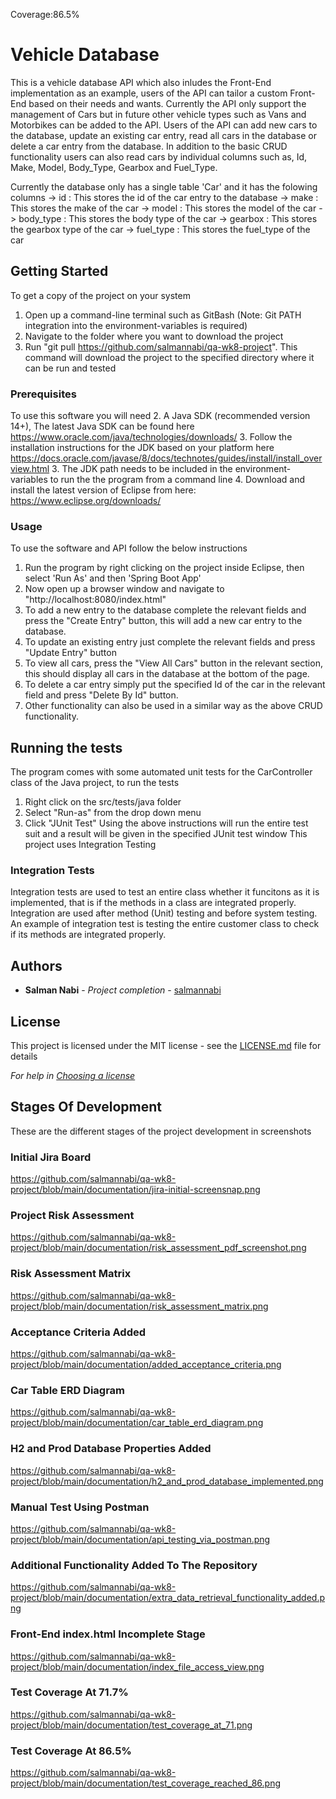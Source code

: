 Coverage:86.5%
# Vehicle Database

This is a vehicle database API which also inludes the Front-End implementation as an example, users of the API can tailor a custom Front-End based on their needs and wants. Currently the API only support the management of Cars but in future other vehicle types such as Vans and Motorbikes can be added to the API. Users of the API can add new cars to the database, update an existing car entry, read all cars in the database or delete a car entry from the database. In addition to the basic CRUD functionality users can also read cars by individual columns such as, Id, Make, Model, Body_Type, Gearbox and Fuel_Type.

Currently the database only has a single table 'Car' and it has the folowing columns
-> id : This stores the id of the car entry to the database
-> make : This stores the make of the car
-> model : This stores the model of the car
-> body_type : This stores the body type of the car
-> gearbox : This stores the gearbox type of the car
-> fuel_type : This stores the fuel_type of the car

## Getting Started

To get a copy of the project on your system
1. Open up a command-line terminal such as GitBash (Note: Git PATH integration into the environment-variables is required)
2. Navigate to the folder where you want to download the project
3. Run "git pull https://github.com/salmannabi/qa-wk8-project". This command will download the project to the specified directory where it can be run and tested

### Prerequisites

To use this software you will need
2. A Java SDK (recommended version 14+), The latest Java SDK can be found here https://www.oracle.com/java/technologies/downloads/
3. Follow the installation instructions for the JDK based on your platform here https://docs.oracle.com/javase/8/docs/technotes/guides/install/install_overview.html
3. The JDK path needs to be included in the environment-variables to run the the program from a command line 
4. Download and install the latest version of Eclipse from here: https://www.eclipse.org/downloads/

### Usage

To use the software and API follow the below instructions
1. Run the program by right clicking on the project inside Eclipse, then select 'Run As' and then 'Spring Boot App'
2. Now open up a browser window and navigate to "http://localhost:8080/index.html"
3. To add a new entry to the database complete the relevant fields and press the "Create Entry" button, this will add a new car entry to the database.
4. To update an existing entry just complete the relevant fields and press "Update Entry" button
5. To view all cars, press the "View All Cars" button in the relevant section, this should display all cars in the database at the bottom of the page.
6. To delete a car entry simply put the specified Id of the car in the relevant field and press "Delete By Id" button.
7. Other functionality can also be used in a similar way as the above CRUD functionality.

## Running the tests

The program comes with some automated unit tests for the CarController class of the Java project, to run the tests
1. Right click on the src/tests/java folder
2. Select "Run-as" from the drop down menu
3. Click "JUnit Test"
Using the above instructions will run the entire test suit and a result will be given in the specified JUnit test window
This project uses Integration Testing

### Integration Tests 
Integration tests are used to test an entire class whether it funcitons as it is implemented, that is if the methods in a class are integrated properly. Integration are used after method (Unit) testing and before system testing. An example of integration test is testing the entire customer class to check if its methods are integrated properly.


## Authors

* **Salman Nabi** - *Project completion* - [salmannabi](https://github.com/salmannabi)

## License

This project is licensed under the MIT license - see the [LICENSE.md](LICENSE.md) file for details 

*For help in [Choosing a license](https://choosealicense.com/)*

## Stages Of Development

These are the different stages of the project development in screenshots

### Initial Jira Board
https://github.com/salmannabi/qa-wk8-project/blob/main/documentation/jira-initial-screensnap.png

### Project Risk Assessment
https://github.com/salmannabi/qa-wk8-project/blob/main/documentation/risk_assessment_pdf_screenshot.png

### Risk Assessment Matrix
https://github.com/salmannabi/qa-wk8-project/blob/main/documentation/risk_assessment_matrix.png

### Acceptance Criteria Added
https://github.com/salmannabi/qa-wk8-project/blob/main/documentation/added_acceptance_criteria.png

### Car Table ERD Diagram
https://github.com/salmannabi/qa-wk8-project/blob/main/documentation/car_table_erd_diagram.png

### H2 and Prod Database Properties Added
https://github.com/salmannabi/qa-wk8-project/blob/main/documentation/h2_and_prod_database_implemented.png

### Manual Test Using Postman
https://github.com/salmannabi/qa-wk8-project/blob/main/documentation/api_testing_via_postman.png

### Additional Functionality Added To The Repository
https://github.com/salmannabi/qa-wk8-project/blob/main/documentation/extra_data_retrieval_functionality_added.png

### Front-End index.html Incomplete Stage
https://github.com/salmannabi/qa-wk8-project/blob/main/documentation/index_file_access_view.png

### Test Coverage At 71.7%
https://github.com/salmannabi/qa-wk8-project/blob/main/documentation/test_coverage_at_71.png

### Test Coverage At 86.5%
https://github.com/salmannabi/qa-wk8-project/blob/main/documentation/test_coverage_reached_86.png
